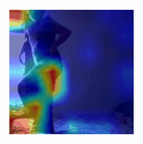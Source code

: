 ![Demo_Pic](https://github.com/Wajahat0/Grad-CAM-Visualization-of-Multi-Scale-Vision-Transformer-MViT-V2-Across-Temporal-Windows/blob/main/gradcam_visuals/mvit_gradcam.gif)
